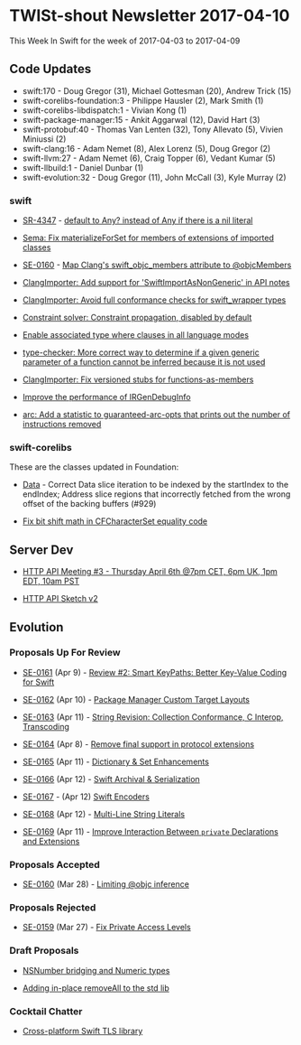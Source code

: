# TWISt-shout Newsletter 2017-04-10
This Week In Swift for the week of 2017-04-03 to 2017-04-09

## Code Updates

* swift:170 - Doug Gregor (31), Michael Gottesman (20), Andrew Trick (15)
* swift-corelibs-foundation:3 - Philippe Hausler (2), Mark Smith (1)
* swift-corelibs-libdispatch:1 - Vivian Kong (1)
* swift-package-manager:15 - Ankit Aggarwal (12), David Hart (3)
* swift-protobuf:40 - Thomas Van Lenten (32), Tony Allevato (5), Vivien Miniussi (2)
* swift-clang:16 - Adam Nemet (8), Alex Lorenz (5), Doug Gregor (2)
* swift-llvm:27 - Adam Nemet (6), Craig Topper (6), Vedant Kumar (5)
* swift-llbuild:1 - Daniel Dunbar (1)
* swift-evolution:32 - Doug Gregor (11), John McCall (3), Kyle Murray (2)

### swift

* [SR-4347](https://bugs.swift.org/browse/SR-4347) - [default to Any? instead of Any if there is a nil literal](https://github.com/apple/swift/commit/09a56c16fda6af882130c1d7367fc8595e760ecc)

* [Sema: Fix materializeForSet for members of extensions of imported classes](https://github.com/apple/swift/commit/c1c54d1462a1d617e7778758763fa23f50de8abb)

* [SE-0160](https://github.com/apple/swift-evolution/blob/master/proposals/0160-objc-inference.md) - [Map Clang's swift_objc_members attribute to @objcMembers](https://github.com/apple/swift/commit/57c607e33990db400e6758cf213c0bd0d3a4b303)

* [ClangImporter: Add support for 'SwiftImportAsNonGeneric' in API notes](https://github.com/apple/swift/commit/08b6c5f0c92d44e6c2c2a09c3b7179ee07c34b10)

* [ClangImporter: Avoid full conformance checks for swift_wrapper types](https://github.com/apple/swift/commit/d1f0a245df6c29112f3f864c0b2acf3ce9b2bc70)

* [Constraint solver: Constraint propagation, disabled by default](https://github.com/apple/swift/commit/0cd57bd48189df8bc3b719ba0babb45c4c29b08d)

* [Enable associated type where clauses in all language modes](https://github.com/apple/swift/commit/ab7cd7fbe453ff5b5d994a58d3f51cb5cefc96c1)

* [type-checker: More correct way to determine if a given generic parameter of a function cannot be inferred because it is not used](https://github.com/apple/swift/commit/e52962f13a7644eb2dd762fcdf4db2a728a04c8b)

* [ClangImporter: Fix versioned stubs for functions-as-members](https://github.com/apple/swift/commit/bd1920ba67fbc0bddf4f943d4fd8e25143222bdd)

* [Improve the performance of IRGenDebugInfo](https://github.com/apple/swift/commit/5ea2d13f5e0284b71eb84c2e7eba402caa4ad26a)

* [arc: Add a statistic to guaranteed-arc-opts that prints out the number of instructions removed](https://github.com/apple/swift/commit/a0f903eaf1b1beaaa145884657fce65f50927fdc)

### swift-corelibs

These are the classes updated in Foundation:
* [Data](https://github.com/apple/swift-corelibs-foundation/commits/master/Foundation/Data.swift) - Correct Data slice iteration to be indexed by the startIndex to the endIndex; Address slice regions that incorrectly fetched from the wrong offset of the backing buffers (#929)

* [Fix bit shift math in CFCharacterSet equality code](http://github.com/apple/swift-corelibs-foundation/commit/36e0dee86921c96637608c90a872c5439f3b7ce9)

## Server Dev

* [HTTP API Meeting #3 - Thursday April 6th @7pm CET, 6pm UK, 1pm EDT, 10am PST](https://lists.swift.org/pipermail/swift-server-dev/Week-of-Mon-20170403/000417.html)

* [HTTP API Sketch v2](https://lists.swift.org/pipermail/swift-server-dev/Week-of-Mon-20170403/000422.html)

## Evolution

### Proposals Up For Review

* [SE-0161](https://github.com/apple/swift-evolution/blob/master/proposals/0161-key-paths.md) (Apr 9) - [Review #2: Smart KeyPaths: Better Key-Value Coding for Swift](https://lists.swift.org/pipermail/swift-evolution-announce/2017-April/000343.html)

* [SE-0162](https://github.com/apple/swift-evolution/blob/master/proposals/0162-package-manager-custom-target-layouts.md) (Apr 10) - [Package Manager Custom Target Layouts](https://lists.swift.org/pipermail/swift-evolution-announce/2017-April/000339.html)

* [SE-0163](https://github.com/apple/swift-evolution/blob/master/proposals/0163-string-revision-1.md) (Apr 11) - [String Revision: Collection Conformance, C Interop, Transcoding](https://lists.swift.org/pipermail/swift-evolution-announce/2017-April/000340.html)

* [SE-0164](https://github.com/apple/swift-evolution/blob/master/proposals/0164-remove-final-support-in-protocol-extensions.md) (Apr 8) - [Remove final support in protocol extensions](https://github.com/apple/swift-evolution/blob/master/proposals/0164-remove-final-support-in-protocol-extensions.md)

* [SE-0165](https://github.com/apple/swift-evolution/blob/master/proposals/0165-dict.md) (Apr 11) - [Dictionary & Set Enhancements](https://lists.swift.org/pipermail/swift-evolution-announce/2017-April/000344.html)

* [SE-0166](https://github.com/apple/swift-evolution/blob/master/proposals/0166-swift-archival-serialization.md) (Apr 12) - [Swift Archival & Serialization](https://lists.swift.org/pipermail/swift-evolution-announce/2017-April/000346.html)

* [SE-0167](https://github.com/apple/swift-evolution/blob/master/proposals/0167-swift-encoders.md) - (Apr 12) [Swift Encoders](https://lists.swift.org/pipermail/swift-evolution-announce/2017-April/000345.html)

* [SE-0168](https://github.com/apple/swift-evolution/blob/master/proposals/0168-multi-line-string-literals.md) (Apr 12) - [Multi-Line String Literals](https://lists.swift.org/pipermail/swift-evolution-announce/2017-April/000347.html)

* [SE-0169](https://github.com/apple/swift-evolution/blob/master/proposals/0169-improve-interaction-between-private-declarations-and-extensions.md) (Apr 11) - [Improve Interaction Between `private` Declarations and Extensions](https://lists.swift.org/pipermail/swift-evolution-announce/2017-April/000348.html)

### Proposals Accepted

* [SE-0160](https://github.com/apple/swift-evolution/blob/master/proposals/0160-objc-inference.md) (Mar 28) - [Limiting @objc inference](https://lists.swift.org/pipermail/swift-evolution/Week-of-Mon-20170320/034267.html)

### Proposals Rejected

* [SE-0159](https://github.com/apple/swift-evolution/blob/master/proposals/0159-fix-private-access-levels.md) (Mar 27) - [Fix Private Access Levels](https://lists.swift.org/pipermail/swift-evolution-announce/2017-April/000337.html)
  
### Draft Proposals

* [NSNumber bridging and Numeric types](https://lists.swift.org/pipermail/swift-evolution/Week-of-Mon-20170403/035148.html)

* [Adding in-place removeAll to the std lib](https://lists.swift.org/pipermail/swift-evolution/Week-of-Mon-20170403/035325.html)

### Cocktail Chatter

* [Cross-platform Swift TLS library](https://lists.swift.org/pipermail/swift-evolution/Week-of-Mon-20170403/035139.html)